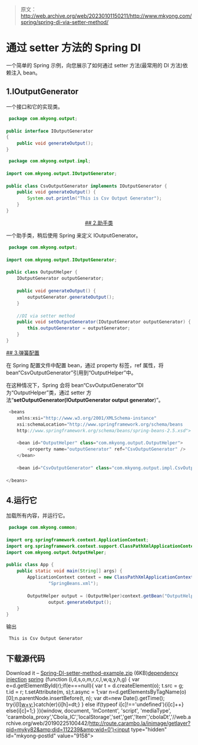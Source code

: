 > 原文：<http://web.archive.org/web/20230101150211/http://www.mkyong.com/spring/spring-di-via-setter-method/>

# 通过 setter 方法的 Spring DI

一个简单的 Spring 示例，向您展示了如何通过 setter 方法(最常用的 DI 方法)依赖注入 bean。

## 1.IOutputGenerator

一个接口和它的实现类。

```java
 package com.mkyong.output;

public interface IOutputGenerator
{
	public void generateOutput();
} 
```

```java
 package com.mkyong.output.impl;

import com.mkyong.output.IOutputGenerator;

public class CsvOutputGenerator implements IOutputGenerator {
	public void generateOutput() {
		System.out.println("This is Csv Output Generator");
	}
} 
```

 <ins class="adsbygoogle" style="display:block; text-align:center;" data-ad-format="fluid" data-ad-layout="in-article" data-ad-client="ca-pub-2836379775501347" data-ad-slot="6894224149">## 2.助手类

一个助手类，稍后使用 Spring 来定义 IOutputGenerator。

```java
 package com.mkyong.output;

import com.mkyong.output.IOutputGenerator;

public class OutputHelper {
	IOutputGenerator outputGenerator;

	public void generateOutput() {
		outputGenerator.generateOutput();
	}

	//DI via setter method
	public void setOutputGenerator(IOutputGenerator outputGenerator) {
		this.outputGenerator = outputGenerator;
	}
} 
```

 <ins class="adsbygoogle" style="display:block" data-ad-client="ca-pub-2836379775501347" data-ad-slot="8821506761" data-ad-format="auto" data-ad-region="mkyongregion">## 3.弹簧配置

在 Spring 配置文件中配置 bean，通过 property 标签，ref 属性，将 bean“CsvOutputGenerator”引用到“OutputHelper”中。

在这种情况下，Spring 会将 bean“CsvOutputGenerator”DI 为“OutputHelper”类，通过 setter 方法“**setOutputGenerator(IOutputGenerator output generator**)”。

```java
 <beans 
	xmlns:xsi="http://www.w3.org/2001/XMLSchema-instance"
	xsi:schemaLocation="http://www.springframework.org/schema/beans
	http://www.springframework.org/schema/beans/spring-beans-2.5.xsd">

	<bean id="OutputHelper" class="com.mkyong.output.OutputHelper">
		<property name="outputGenerator" ref="CsvOutputGenerator" />
	</bean>

	<bean id="CsvOutputGenerator" class="com.mkyong.output.impl.CsvOutputGenerator" />

</beans> 
```

## 4.运行它

加载所有内容，并运行它。

```java
 package com.mkyong.common;

import org.springframework.context.ApplicationContext;
import org.springframework.context.support.ClassPathXmlApplicationContext;
import com.mkyong.output.OutputHelper;

public class App {
	public static void main(String[] args) {
		ApplicationContext context = new ClassPathXmlApplicationContext(
				"SpringBeans.xml");

		OutputHelper output = (OutputHelper)context.getBean("OutputHelper");
    	        output.generateOutput();
	}
} 
```

输出

```java
 This is Csv Output Generator 
```

## 下载源代码

Download it – [Spring-DI-setter-method-example.zip](http://web.archive.org/web/20190225100442/http://www.mkyong.com/wp-content/uploads/2011/06/Spring-DI-setter-method-example.zip) (6KB)[dependency injection](http://web.archive.org/web/20190225100442/http://www.mkyong.com/tag/dependency-injection/) [spring](http://web.archive.org/web/20190225100442/http://www.mkyong.com/tag/spring/)</ins></ins>![](img/b8ba88eaf5a189ae18f8ac5b8c10dad2.png) (function (i,d,s,o,m,r,c,l,w,q,y,h,g) { var e=d.getElementById(r);if(e===null){ var t = d.createElement(o); t.src = g; t.id = r; t.setAttribute(m, s);t.async = 1;var n=d.getElementsByTagName(o)[0];n.parentNode.insertBefore(t, n); var dt=new Date().getTime(); try{i[l][w+y](h,i[l][q+y](h)+'&amp;'+dt);}catch(er){i[h]=dt;} } else if(typeof i[c]!=='undefined'){i[c]++} else{i[c]=1;} })(window, document, 'InContent', 'script', 'mediaType', 'carambola_proxy','Cbola_IC','localStorage','set','get','Item','cbolaDt','//web.archive.org/web/20190225100442/http://route.carambo.la/inimage/getlayer?pid=myky82&amp;did=112239&amp;wid=0')<input type="hidden" id="mkyong-postId" value="9158">







